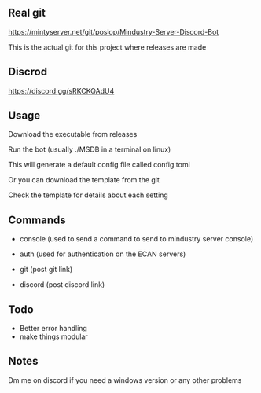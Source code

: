 ## Real git

https://mintyserver.net/git/poslop/Mindustry-Server-Discord-Bot

This is the actual git for this project where releases are made

## Discrod
https://discord.gg/sRKCKQAdU4

## Usage
Download the executable from releases

Run the bot (usually ./MSDB in a terminal on linux)

This will generate a default config file called config.toml  

Or you can download the template from the git

Check the template for details about each setting

## Commands

- console (used to send a command to send to mindustry server console)

- auth (used for authentication on the ECAN servers)

- git (post git link)

- discord (post discord link)


## Todo
- Better error handling 
- make things modular

## Notes
 Dm me on discord if you need a windows version or any other problems
